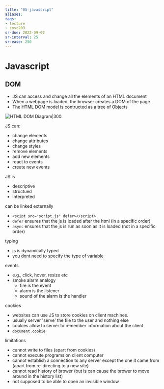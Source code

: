 ```yaml
---
title: "05-javascript"
aliases: 
tags: 
- lecture
- cosc203
sr-due: 2022-09-02
sr-interval: 25
sr-ease: 250
---
```


# Javascript
## DOM
- JS can access and change all the elements of an HTML document
- When a webpage is loaded, the browser creates a DOM of the page
- The HTML DOM model is contructed as a tree of Objects

![HTML DOM Diagram|300](https://i.imgur.com/2TZ2i1c.png)

JS can:
- change elements
- change attributes
- change styles
- remove elements
- add new elements
- react to events
- create new events

JS is 
- descriptive
- structued
- interpreted

can be linked externally
- `<scipt src="script.js" defer></script>`
- `defer` ensures that the js is loaded after the html (in a specific order)
- `async` ensures that the js is run as soon as it is loaded (not in a specific order)

typing
 - js is dynamically typed
 - you dont need to specify the type of variable

events
- e.g., click, hover, resize etc
- smoke alarm analogy
	- fire is the event
	- alarm is the listener
	- sound of the alarm is the handler

cookies
- websites can use JS to store cookies on client machines.
- usually server 'serve' the file to the user and nothing else
- cookies allow to server to remember information about the client
- `document.cookie`

limitations
- cannot write to files (apart from cookies)
- cannot execute programs on client computer
- cannot establish a connection to any server except the one it came from (apart from re-directing to a new site)
- cannot read history of brower (but is can cause the brower to move around in the history list)
- not supposed to be able to open an invisible window
